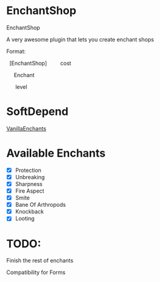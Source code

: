 # EnchantShop
EnchantShop

A very awesome plugin that lets you create enchant shops

Format:

   [EnchantShop]
   
       cost
   
      Enchant
      
       level

# SoftDepend
[VanillaEnchants](https://github.com/TheAz928/VanillaEnchantments/)

# Available Enchants
- [x] Protection
- [x] Unbreaking
- [x] Sharpness
- [x] Fire Aspect
- [x] Smite
- [x] Bane Of Arthropods
- [x] Knockback
- [x] Looting

# TODO:
Finish the rest of enchants

Compatibility for Forms
